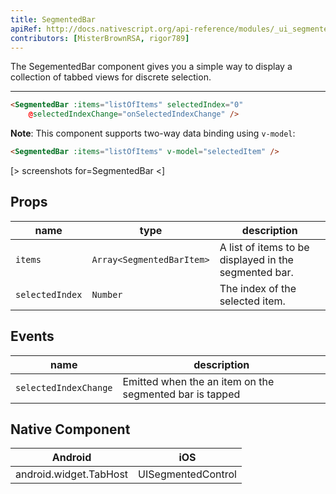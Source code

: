 ```yaml
---
title: SegmentedBar
apiRef: http://docs.nativescript.org/api-reference/modules/_ui_segmented_bar_.html
contributors: [MisterBrownRSA, rigor789]
---
```


The SegementedBar component gives you a simple way to display a collection of tabbed views for discrete selection.

---

```html
<SegmentedBar :items="listOfItems" selectedIndex="0"
    @selectedIndexChange="onSelectedIndexChange" />
```

**Note**: This component supports two-way data binding using `v-model`:

```html
<SegmentedBar :items="listOfItems" v-model="selectedItem" />
```

[> screenshots for=SegmentedBar <]

## Props

| name | type | description |
|------|------|-------------|
| `items` | `Array<SegmentedBarItem>` | A list of items to be displayed in the segmented bar.
| `selectedIndex` | `Number` | The index of the selected item.

## Events

| name | description |
|------|-------------|
| `selectedIndexChange`| Emitted when the an item on the segmented bar is tapped

## Native Component
| Android | iOS |
|---------|-----|
| android.widget.TabHost | UISegmentedControl
